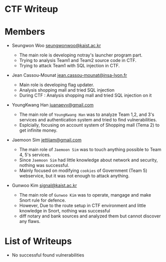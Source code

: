 CTF Writeup
===========

# Members
- Seungwon Woo <seungwonwoo@kaist.ac.kr>
    * The main role is developing notray's launcher program part.
    * Trying to analysis Team1 and Team2 source code in CTF.
    * Trying to attack Team1 with SQL injection in CTF.

- Jean Cassou-Mounat <jean.cassou-mounat@insa-lyon.fr>
    * Main role is developing flag updater.
	* Analysis shopping mall and tried SQL injection
	* During CTF  : Analysis shopping mall and tried SQL injection on it

- YoungKwang Han <juanaevv@gmail.com>
    * The main role of ``YoungKwang Han`` was to analyze Team 1,2, and 3's services and authentication system and tried to find vulnerabilities.
    * Esplcially, focusing on account system of Shopping mall (Tema 2) to get infinite money.

- Jaemoon Sim <jettijam@gmail.com>
    * The main role of ``Jaemoon Sim`` was to touch anything possible to Team 4, 5's services.
    * Since ``Jaemoon Sim`` had little knowledge about network and security, nothing was successful.
    * Mainly focused on modifying ``cookies`` of Government (Team 5) webservice, but it was not enough to attack anything.

- Gunwoo Kim <signal@kaist.ac.kr>
    * The main role of ``Gunwoo Kim`` was to operate, mangage and make Snort rule for defence.
    * However, Due to the route setup in CTF environment and little knowledge in Snort, nothing was successful
    * diff notary and bank sources and analyzed them but cannot discover any flaws.

# List of Writeups

- No successful found vulnerabilities
